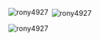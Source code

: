 
<p><img align="left" src="https://github-readme-stats.vercel.app/api/top-langs?username=rony4927&show_icons=true&locale=en&layout=compact" alt="rony4927" /></p>

<p>&nbsp;<img align="center" src="https://github-readme-stats.vercel.app/api?username=rony4927&show_icons=true&locale=en" alt="rony4927" /></p>

<p><img align="center" src="https://github-readme-streak-stats.herokuapp.com/?user=rony4927&" alt="rony4927" /></p>
